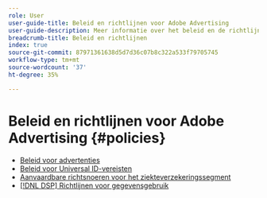 ```yaml
---
role: User
user-guide-title: Beleid en richtlijnen voor Adobe Advertising
user-guide-description: Meer informatie over het beleid en de richtlijnen voor DSP en [!DNL Advertising Search, Social, & Commerce].
breadcrumb-title: Beleid en richtlijnen
index: true
source-git-commit: 87971361638d5d7d36c07b8c322a533f79705745
workflow-type: tm+mt
source-wordcount: '37'
ht-degree: 35%

---
```



# Beleid en richtlijnen voor Adobe Advertising {#policies}

+ [Beleid voor advertenties](/help/policies/ad-requirements-policy.md)
+ [Beleid voor Universal ID-vereisten](/help/policies/universal-id-policy.md)
+ [Aanvaardbare richtsnoeren voor het ziekteverzekeringssegment](/help/policies/health-segment-guidelines.md)
+ [[!DNL DSP] Richtlijnen voor gegevensgebruik](/help/policies/data-usage-guidelines.md)

